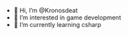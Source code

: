 - 👋 Hi, I’m @Kronosdeat
- 👀 I’m interested in game development
- 🌱 I’m currently learning csharp

<!---
Kronosdeat/Kronosdeat is a ✨ special ✨ repository because its `README.md` (this file) appears on your GitHub profile.
You can click the Preview link to take a look at your changes.
--->
